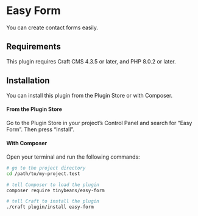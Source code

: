 # Easy Form

You can create contact forms easily.

## Requirements

This plugin requires Craft CMS 4.3.5 or later, and PHP 8.0.2 or later.

## Installation

You can install this plugin from the Plugin Store or with Composer.

#### From the Plugin Store

Go to the Plugin Store in your project’s Control Panel and search for “Easy Form”. Then press “Install”.

#### With Composer

Open your terminal and run the following commands:

```bash
# go to the project directory
cd /path/to/my-project.test

# tell Composer to load the plugin
composer require tinybeans/easy-form

# tell Craft to install the plugin
./craft plugin/install easy-form
```
